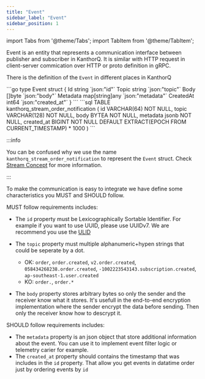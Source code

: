 ```yaml
---
title: "Event"
sidebar_label: "Event"
sidebar_position: 1
---
```


import Tabs from '@theme/Tabs';
import TabItem from '@theme/TabItem';

Event is an entity that represents a communication interface between publisher and subscriber in KanthorQ. It is similar with HTTP request in client-server commication over HTTP or proto definition in gRPC.

There is the definition of the `Event` in different places in KanthorQ

<Tabs>
  <TabItem value="go" label="Go" default>
    ```go
    type Event struct {
      Id        string         `json:"id"`
      Topic     string         `json:"topic"`
      Body      []byte         `json:"body"`
      Metadata  map[string]any `json:"metadata"`
      CreatedAt int64          `json:"created_at"`
    }
    ```
  </TabItem>
  <TabItem value="postgresql" label="PostgreSQL">
    ```sql
    TABLE kanthorq_stream_order_notification (
      id VARCHAR(64) NOT NULL,
      topic VARCHAR(128) NOT NULL,
      body BYTEA NOT NULL,
      metadata jsonb NOT NULL,
      created_at BIGINT NOT NULL DEFAULT EXTRACT(EPOCH FROM CURRENT_TIMESTAMP) * 1000
    )
    ```
  </TabItem>
</Tabs>

:::info

You can be confused why we use the name `kanthorq_stream_order_notification` to represent the `Event` struct. Check [Stream Concept](/docs/concepts/stream#stream) for more information.

:::

To make the communication is easy to integrate we have define some characteristics you MUST and SHOULD follow.

MUST follow requirements includes:

- The `id` property must be Lexicographically Sortable Identifier. For example if you want to use UUID, please use UUIDv7. We are recommend you use the [ULID](https://github.com/ulid/spec)
- The `topic` property must multiple alphanumeric+hypen strings that could be seperate by a dot.

  - OK: `order`, `order.created`, `v2.order.created`, `058434268238.order.created`, `-1002223543143.subscription.created`, `ap-southeast-1.user.created`
  - KO: `order.`, `order.*`

- The `body` property stores arbitrary bytes so only the sender and the receiver know what it stores. It's usefull in the end-to-end encryption implementation where the sender encrypt the data before sending. Then only the receiver know how to descrypt it.

SHOULD follow requirements includes:

- The `metadata` property is an json object that store additional information about the event. You can use it to implement event filter logic or telemetry carier for example.
- The `created_at` property should contains the timestamp that was includes in the `id` property. That allow you get events in datatime order just by ordering events by `id`
